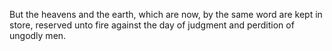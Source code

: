 But the heavens and the earth, which are now, by the same word are kept in store, reserved unto fire against the day of judgment and perdition of ungodly men.
